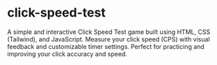 # click-speed-test
A simple and interactive Click Speed Test game built using HTML, CSS (Tailwind), and JavaScript. Measure your click speed (CPS) with visual feedback and customizable timer settings. Perfect for practicing and improving your click accuracy and speed.

